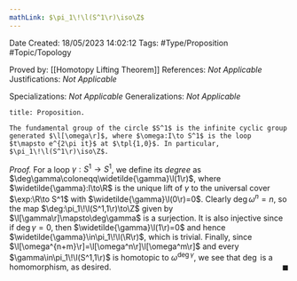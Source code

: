 ```yaml
---
mathLink: $\pi_1\!\l(S^1\r)\iso\Z$
---
```


<div class="topSpace"></div>

Date Created: 18/05/2023 14:02:12
Tags: #Type/Proposition #Topic/Topology

Proved by: [[Homotopy Lifting Theorem]]
References: <i>Not Applicable</i>
Justifications: <i>Not Applicable</i>

Specializations: <i>Not Applicable</i>
Generalizations: <i>Not Applicable</i>

``` ad-Proposition
title: Proposition.

The fundamental group of the circle $S^1$ is the infinite cyclic group generated $\l[\omega\r]$, where $\omega:I\to S^1$ is the loop $t\mapsto e^{2\pi it}$ at $\tpl{1,0}$. In particular, $\pi_1\!\l(S^1\r)\iso\Z$.

```

<i>Proof.</i> For a loop $\gamma:S^1\to S^1$, we define its <i>degree</i> as $\deg\gamma\coloneqq\widetilde{\gamma}\l(1\r)$, where $\widetilde{\gamma}:I\to\R$ is the unique lift of $\gamma$ to the universal cover $\exp:\R\to S^1$ with $\widetilde{\gamma}\l(0\r)=0$. Clearly $\deg\omega^n=n$, so the map $\deg:\pi_1\!\l(S^1,1\r)\to\Z$ given by $\l[\gamma\r]\mapsto\deg\gamma$ is a surjection. It is also injective since if $\deg\gamma=0$, then $\widetilde{\gamma}\l(1\r)=0$ and hence $\widetilde{\gamma}\in\pi_1\!\l(\R\r)$, which is trivial. Finally, since $\l[\omega^{n+m}\r]=\l[\omega^n\r]\l[\omega^m\r]$ and every $\gamma\in\pi_1\!\l(S^1,1\r)$ is homotopic to $\omega^{\deg\gamma}$, we see that $\deg$ is a homomorphism, as desired.<span style="float:right;">$\blacksquare$</span>
